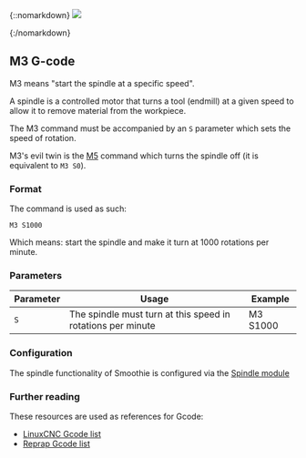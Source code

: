 {::nomarkdown}
<img src="https://th.bing.com/th/id/OIP.-nkOxIVu8VeIZ5WpaKR46gHaEk?rs=1&pid=ImgDetMain" >

{:/nomarkdown}
## M3 G-code

M3 means "start the spindle at a specific speed".

A spindle is a controlled motor that turns a tool (endmill) at a given speed to allow it to remove material from the workpiece.

The M3 command must be accompanied by an `S` parameter which sets the speed of rotation.

M3's evil twin is the [M5](m5) command which turns the spindle off (it is equivalent to `M3 S0`).

### Format

The command is used as such:

```
M3 S1000
```

Which means: start the spindle and make it turn at 1000 rotations per minute.

### Parameters

| Parameter | Usage | Example |
| --------- | ----- | ------- |
| `S`       | The spindle must turn at this speed in rotations per minute | M3 S1000 |

### Configuration

The spindle functionality of Smoothie is configured via the [Spindle module](spindle-module)

### Further reading

These resources are used as references for Gcode:
* [LinuxCNC Gcode list](http://linuxcnc.org/docs/html/gcode.html)
* [Reprap Gcode list](http://reprap.org/wiki/G-code)
